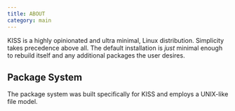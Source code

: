 ```yaml
---
title: ABOUT
category: main
---
```


KISS is a highly opinionated and ultra minimal, Linux distribution. Simplicity takes precedence above all. The default installation is *just* minimal enough to rebuild itself and any additional packages the user desires.


## Package System

The package system was built specifically for KISS and employs a UNIX-like file model.

